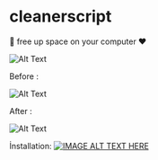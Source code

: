 # cleanerscript
🍉 free up space on your computer ❤️

![Alt Text](https://i.imgur.com/W36DDxc.gif)

Before : 

![Alt Text](https://cdn.discordapp.com/attachments/924759731522904074/953315086628421632/unknown.png)

After :

![Alt Text](https://cdn.discordapp.com/attachments/924759731522904074/953315282963816468/unknown.png)

İnstallation: 
[![IMAGE ALT TEXT HERE](https://i.ytimg.com/vi/auTMYwjaFK8/hqdefault.jpg?sqp=-oaymwEcCPYBEIoBSFXyq4qpAw4IARUAAIhCGAFwAcABBg==&rs=AOn4CLDzFhQhKkm_k8qXVDqT43b3IWv8ow)](https://www.youtube.com/watch?v=auTMYwjaFK8)
